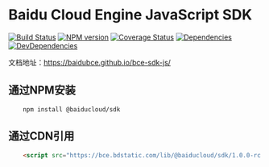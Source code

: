 Baidu Cloud Engine JavaScript SDK
====

[![Build Status](https://travis-ci.org/baidubce/bce-sdk-js.svg?branch=master)](https://travis-ci.org/baidubce/bce-sdk-js)
[![NPM version](https://img.shields.io/npm/v/@baiducloud/sdk.svg?style=flat)](https://www.npmjs.com/package/@baiducloud/sdk)
[![Coverage Status](https://coveralls.io/repos/github/baidubce/bce-sdk-js/badge.svg?branch=master)](https://coveralls.io/github/baidubce/bce-sdk-js?branch=master)
[![Dependencies](https://img.shields.io/david/baidubce/bce-sdk-js.svg?style=flat)](https://david-dm.org/baidubce/bce-sdk-js)
[![DevDependencies](https://img.shields.io/david/dev/baidubce/bce-sdk-js.svg?style=flat)](https://david-dm.org/baidubce/bce-sdk-js)


文档地址：<https://baidubce.github.io/bce-sdk-js/>

## 通过NPM安装
```shell
    npm install @baiducloud/sdk
```

## 通过CDN引用
```html
    <script src="https://bce.bdstatic.com/lib/@baiducloud/sdk/1.0.0-rc.12/baidubce-sdk.bundle.min.js" ></script>
```

